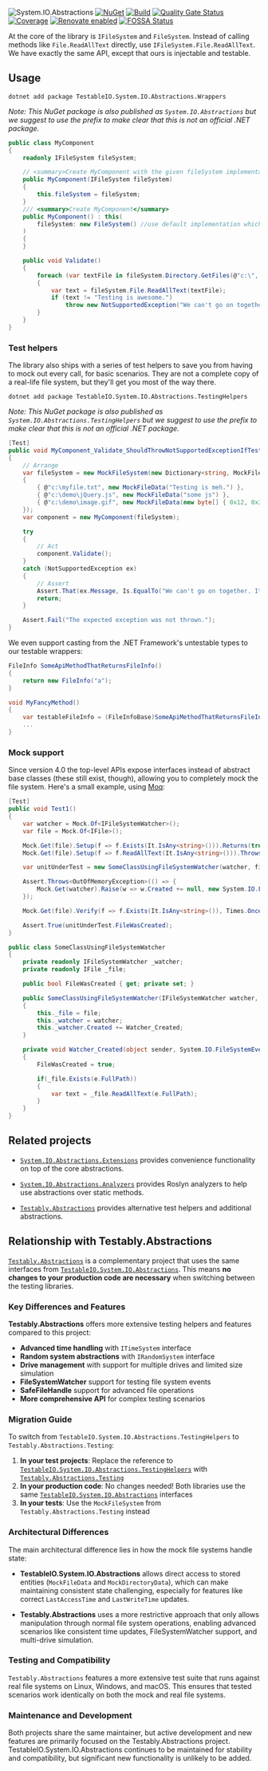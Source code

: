 ![System.IO.Abstractions](https://socialify.git.ci/TestableIO/System.IO.Abstractions/image?description=1&font=Source%20Code%20Pro&forks=1&issues=1&pattern=Charlie%20Brown&pulls=1&stargazers=1&theme=Dark)
[![NuGet](https://img.shields.io/nuget/v/TestableIO.System.IO.Abstractions.svg)](https://www.nuget.org/packages/TestableIO.System.IO.Abstractions)
[![Build](https://github.com/TestableIO/System.IO.Abstractions/actions/workflows/build.yml/badge.svg)](https://github.com/TestableIO/System.IO.Abstractions/actions/workflows/build.yml)
[![Quality Gate Status](https://sonarcloud.io/api/project_badges/measure?project=TestableIO_System.IO.Abstractions&metric=alert_status)](https://sonarcloud.io/summary/new_code?id=TestableIO_System.IO.Abstractions)
[![Coverage](https://sonarcloud.io/api/project_badges/measure?project=TestableIO_System.IO.Abstractions&metric=coverage)](https://sonarcloud.io/summary/new_code?id=TestableIO_System.IO.Abstractions)
[![Renovate enabled](https://img.shields.io/badge/renovate-enabled-brightgreen.svg)](https://renovatebot.com/)
[![FOSSA Status](https://app.fossa.com/api/projects/git%2Bgithub.com%2FTestableIO%2FSystem.IO.Abstractions.svg?type=shield)](https://app.fossa.com/projects/git%2Bgithub.com%2FTestableIO%2FSystem.IO.Abstractions?ref=badge_shield)

At the core of the library is `IFileSystem` and `FileSystem`. Instead of calling methods like `File.ReadAllText` directly, use `IFileSystem.File.ReadAllText`. We have exactly the same API, except that ours is injectable and testable.

## Usage

```shell
dotnet add package TestableIO.System.IO.Abstractions.Wrappers
```

*Note: This NuGet package is also published as `System.IO.Abstractions` but we suggest to use the prefix to make clear that this is not an official .NET package.*

```csharp
public class MyComponent
{
    readonly IFileSystem fileSystem;

    // <summary>Create MyComponent with the given fileSystem implementation</summary>
    public MyComponent(IFileSystem fileSystem)
    {
        this.fileSystem = fileSystem;
    }
    /// <summary>Create MyComponent</summary>
    public MyComponent() : this(
        fileSystem: new FileSystem() //use default implementation which calls System.IO
    )
    {
    }

    public void Validate()
    {
        foreach (var textFile in fileSystem.Directory.GetFiles(@"c:\", "*.txt", SearchOption.TopDirectoryOnly))
        {
            var text = fileSystem.File.ReadAllText(textFile);
            if (text != "Testing is awesome.")
                throw new NotSupportedException("We can't go on together. It's not me, it's you.");
        }
    }
}
```

### Test helpers

The library also ships with a series of test helpers to save you from having to mock out every call, for basic scenarios. They are not a complete copy of a real-life file system, but they'll get you most of the way there.

```shell
dotnet add package TestableIO.System.IO.Abstractions.TestingHelpers
```

*Note: This NuGet package is also published as `System.IO.Abstractions.TestingHelpers` but we suggest to use the prefix to make clear that this is not an official .NET package.*

```csharp
[Test]
public void MyComponent_Validate_ShouldThrowNotSupportedExceptionIfTestingIsNotAwesome()
{
    // Arrange
    var fileSystem = new MockFileSystem(new Dictionary<string, MockFileData>
    {
        { @"c:\myfile.txt", new MockFileData("Testing is meh.") },
        { @"c:\demo\jQuery.js", new MockFileData("some js") },
        { @"c:\demo\image.gif", new MockFileData(new byte[] { 0x12, 0x34, 0x56, 0xd2 }) }
    });
    var component = new MyComponent(fileSystem);

    try
    {
        // Act
        component.Validate();
    }
    catch (NotSupportedException ex)
    {
        // Assert
        Assert.That(ex.Message, Is.EqualTo("We can't go on together. It's not me, it's you."));
        return;
    }

    Assert.Fail("The expected exception was not thrown.");
}
```

We even support casting from the .NET Framework's untestable types to our testable wrappers:

```csharp
FileInfo SomeApiMethodThatReturnsFileInfo()
{
    return new FileInfo("a");
}

void MyFancyMethod()
{
    var testableFileInfo = (FileInfoBase)SomeApiMethodThatReturnsFileInfo();
    ...
}
```

### Mock support

Since version 4.0 the top-level APIs expose interfaces instead of abstract base classes (these still exist, though), allowing you to completely mock the file system. Here's a small example, using [Moq](https://github.com/moq/moq4):

```csharp
[Test]
public void Test1()
{
    var watcher = Mock.Of<IFileSystemWatcher>();
    var file = Mock.Of<IFile>();

    Mock.Get(file).Setup(f => f.Exists(It.IsAny<string>())).Returns(true);
    Mock.Get(file).Setup(f => f.ReadAllText(It.IsAny<string>())).Throws<OutOfMemoryException>();

    var unitUnderTest = new SomeClassUsingFileSystemWatcher(watcher, file);

    Assert.Throws<OutOfMemoryException>(() => {
        Mock.Get(watcher).Raise(w => w.Created += null, new System.IO.FileSystemEventArgs(System.IO.WatcherChangeTypes.Created, @"C:\Some\Directory", "Some.File"));
    });

    Mock.Get(file).Verify(f => f.Exists(It.IsAny<string>()), Times.Once);

    Assert.True(unitUnderTest.FileWasCreated);
}

public class SomeClassUsingFileSystemWatcher
{
    private readonly IFileSystemWatcher _watcher;
    private readonly IFile _file;

    public bool FileWasCreated { get; private set; }

    public SomeClassUsingFileSystemWatcher(IFileSystemWatcher watcher, IFile file)
    {
        this._file = file;
        this._watcher = watcher;
        this._watcher.Created += Watcher_Created;
    }

    private void Watcher_Created(object sender, System.IO.FileSystemEventArgs e)
    {
        FileWasCreated = true;

        if(_file.Exists(e.FullPath))
        {
            var text = _file.ReadAllText(e.FullPath);
        }
    }
}
```

## Related projects

-   [`System.IO.Abstractions.Extensions`](https://github.com/TestableIO/System.IO.Abstractions.Extensions)
  provides convenience functionality on top of the core abstractions.

-   [`System.IO.Abstractions.Analyzers`](https://github.com/TestableIO/System.IO.Abstractions.Analyzers)
  provides Roslyn analyzers to help use abstractions over static methods. 

-   [`Testably.Abstractions`](https://github.com/Testably/Testably.Abstractions)
  provides alternative test helpers and additional abstractions.

## Relationship with Testably.Abstractions

[`Testably.Abstractions`](https://github.com/Testably/Testably.Abstractions) is a complementary project that uses the same interfaces from [`TestableIO.System.IO.Abstractions`](https://www.nuget.org/packages/TestableIO.System.IO.Abstractions). This means **no changes to your production code are necessary** when switching between the testing libraries.

### Key Differences and Features

**Testably.Abstractions** offers more extensive testing helpers and features compared to this project:

- **Advanced time handling** with `ITimeSystem` interface
- **Random system abstractions** with `IRandomSystem` interface
- **Drive management** with support for multiple drives and limited size simulation
- **FileSystemWatcher** support for testing file system events
- **SafeFileHandle** support for advanced file operations
- **More comprehensive API** for complex testing scenarios

### Migration Guide

To switch from `TestableIO.System.IO.Abstractions.TestingHelpers` to `Testably.Abstractions.Testing`:

1. **In your test projects**: Replace the reference to [`TestableIO.System.IO.Abstractions.TestingHelpers`](https://www.nuget.org/packages/TestableIO.System.IO.Abstractions.TestingHelpers) with [`Testably.Abstractions.Testing`](https://www.nuget.org/packages/Testably.Abstractions.Testing)
2. **In your production code**: No changes needed! Both libraries use the same [`TestableIO.System.IO.Abstractions`](https://www.nuget.org/packages/TestableIO.System.IO.Abstractions) interfaces
3. **In your tests**: Use the `MockFileSystem` from `Testably.Abstractions.Testing` instead

### Architectural Differences

The main architectural difference lies in how the mock file systems handle state:

- **TestableIO.System.IO.Abstractions** allows direct access to stored entities (`MockFileData` and `MockDirectoryData`), which can make maintaining consistent state challenging, especially for features like correct `LastAccessTime` and `LastWriteTime` updates.

- **Testably.Abstractions** uses a more restrictive approach that only allows manipulation through normal file system operations, enabling advanced scenarios like consistent time updates, FileSystemWatcher support, and multi-drive simulation.

### Testing and Compatibility

`Testably.Abstractions` features a more extensive test suite that runs against real file systems on Linux, Windows, and macOS. This ensures that tested scenarios work identically on both the mock and real file systems.

### Maintenance and Development

Both projects share the same maintainer, but active development and new features are primarily focused on the Testably.Abstractions project. TestableIO.System.IO.Abstractions continues to be maintained for stability and compatibility, but significant new functionality is unlikely to be added.

